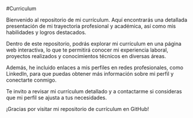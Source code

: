 
#Curriculum

Bienvenido al repositorio de mi currículum. Aquí encontrarás una detallada presentación de mi trayectoria profesional y académica, así como mis habilidades y logros destacados.

Dentro de este repositorio, podrás explorar mi currículum en una página web interactiva, lo que te permitirá conocer mi experiencia laboral, proyectos realizados y conocimientos técnicos en diversas áreas.

Además, he incluido enlaces a mis perfiles en redes profesionales, como LinkedIn, para que puedas obtener más información sobre mi perfil y conectarte conmigo.

Te invito a revisar mi currículum detallado y a contactarme si consideras que mi perfil se ajusta a tus necesidades.

¡Gracias por visitar mi repositorio de currículum en GitHub!

